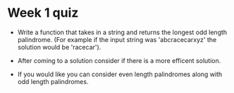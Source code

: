 # Week 1 quiz

* Write a function that takes in a string and returns the longest odd length palindrome. (For example if the input string was 'abcracecarxyz' the solution would be 'racecar').

* After coming to a solution consider if there is a more efficent solution. 

* If you would like you can consider even length palindromes along with odd length palindromes.